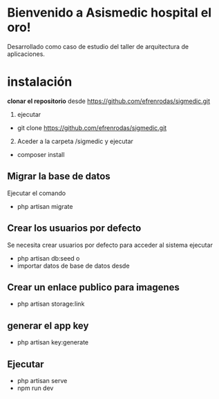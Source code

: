 # Bienvenido a Asismedic hospital el oro!

Desarrollado como caso de estudio del taller de arquitectura de aplicaciones.


# instalación

**clonar el repositorio** desde https://github.com/efrenrodas/sigmedic.git
1. ejecutar 
- git clone https://github.com/efrenrodas/sigmedic.git
2. Aceder a la carpeta /sigmedic y ejecutar 
- composer install 
## Migrar la base de datos

Ejecutar el comando 
- php artisan migrate

## Crear los usuarios por defecto

Se necesita crear usuarios por defecto para acceder al sistema 
ejecutar
- php artisan  db:seed
o 
- importar datos de base de datos desde 

## Crear un enlace publico para imagenes

- php artisan storage:link

## generar el app key

- php artisan key:generate

## Ejecutar 
- php artisan serve
- npm run dev